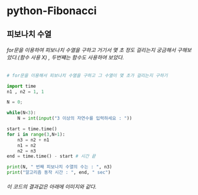 # python-Fibonacci
## 피보나치 수열
###### for문을 이용하여 피보나치 수열을 구하고 거기서 몇 초 정도 걸리는지 궁금해서 구해보았다.(함수 사용 X) , 두번쨰는 함수도 사용하여 보았다.
```python
# for문을 이용해서 피보나치 수열을 구하고 그 수열이 몇 초가 걸리는지 구하기 

import time
n1 , n2 = 1, 1

N = 0;

while(N<3):
    N = int(input("3 이상의 자연수를 입력하세요 : "))

start = time.time()
for i in range(3,N+1):
    n3 = n2 + n1
    n1 = n2
    n2 = n3 
end = time.time() - start # 시간 끝

print(N, " 번째 피보나치 수열의 수는 : ", n3)
print("알고리즘 동작 시간 : ", end, " sec")
```
###### 이 코드의 결과값은 아래에 이미지와 같다.
